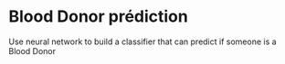 # Blood Donor prédiction
Use neural network to build a classifier that can predict if someone is a Blood Donor

